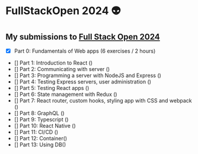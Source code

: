 # FullStackOpen 2024 👽

## My submissions to [Full Stack Open 2024](https://fullstackopen.com/) 

- [x] Part 0: Fundamentals of Web apps (6 exercises / 2 hours)
- [] Part 1: Introduction to React ()
- [] Part 2: Communicating with server ()
- [] Part 3: Programming a server with NodeJS and Express ()
- [] Part 4: Testing Express servers, user administration ()
- [] Part 5: Testing React apps ()
- [] Part 6: State management with Redux ()
- [] Part 7: React router, custom hooks, styling app with CSS and webpack ()
- [] Part 8: GraphQL ()
- [] Part 9: Typescript ()
- [] Part 10: React Native ()
- [] Part 11: CI/CD ()
- [] Part 12: Container()
- [] Part 13: Using DB()